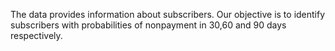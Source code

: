 The data provides information about subscribers. Our objective  is to identify subscribers with  probabilities of nonpayment in 30,60 and 90 days respectively.

